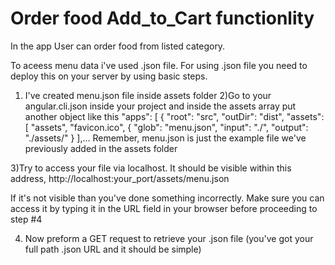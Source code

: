 # Order food Add_to_Cart functionlity
In the app User can order food from listed category.

To aceess menu data i've used .json file. For using .json file you need to deploy this on your server
by using basic steps.

1) I've created menu.json file inside assets folder
2)Go to your angular.cli.json inside your project and inside the assets array put another object
  like this
  "apps": [
    {
      "root": "src",
      "outDir": "dist",
      "assets": [
        "assets",
        "favicon.ico",
        { "glob": "menu.json", "input": "./", "output": "./assets/" }
      ],...
Remember, menu.json is just the example file we've previously added in the assets folder 

3)Try to access your file via localhost. It should be visible within this address,       http://localhost:your_port/assets/menu.json      

If it's not visible than you've done something incorrectly. Make sure you can access it by typing it in the URL field in your browser before proceeding to step #4

4) Now preform a GET request to retrieve your .json file (you've got your full path .json URL and it should be simple)